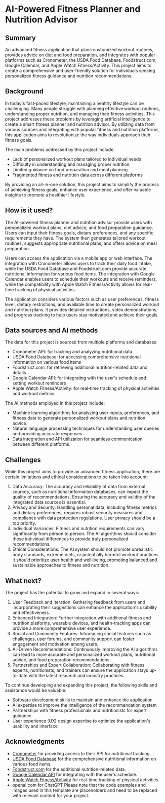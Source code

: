 # AI-Powered Fitness Planner and Nutrition Advisor


## Summary

An advanced fitness application that plans customized workout routines, provides advice on diet and food preparation, and integrates with popular platforms such as Cronometer, the USDA Food Database, Foodstruct.com, Google Calendar, and Apple Watch Fitness/Activity. This project aims to create a comprehensive and user-friendly solution for individuals seeking personalized fitness guidance and nutrition recommendations.

## Background

In today's fast-paced lifestyle, maintaining a healthy lifestyle can be challenging. Many people struggle with planning effective workout routines, understanding proper nutrition, and managing their fitness activities. This project addresses these problems by leveraging artificial intelligence to create a smart fitness planner and nutrition advisor. By utilizing data from various sources and integrating with popular fitness and nutrition platforms, this application aims to revolutionize the way individuals approach their fitness goals.

The main problems addressed by this project include:
* Lack of personalized workout plans tailored to individual needs
* Difficulty in understanding and managing proper nutrition
* Limited guidance on food preparation and meal planning
* Fragmented fitness and nutrition data across different platforms

By providing an all-in-one solution, this project aims to simplify the process of achieving fitness goals, enhance user experience, and offer valuable insights to promote a healthier lifestyle.

## How is it used?

The AI-powered fitness planner and nutrition advisor provide users with personalized workout plans, diet advice, and food preparation guidance. Users can input their fitness goals, dietary preferences, and any specific requirements they have. The system then generates tailored workout routines, suggests appropriate nutritional plans, and offers advice on meal preparation.

Users can access the application via a mobile app or web interface. The integration with Cronometer allows users to track their daily food intake, while the USDA Food Database and Foodstruct.com provide accurate nutritional information for various food items. The integration with Google Calendar enables users to schedule their workouts and receive reminders, while the compatibility with Apple Watch Fitness/Activity allows for real-time tracking of physical activities.

The application considers various factors such as user preferences, fitness level, dietary restrictions, and available time to create personalized workout and nutrition plans. It provides detailed instructions, video demonstrations, and progress tracking to help users stay motivated and achieve their goals.

## Data sources and AI methods

The data for this project is sourced from multiple platforms and databases:
* Cronometer API: for tracking and analyzing nutritional data
* USDA Food Database: for accessing comprehensive nutritional information on various food items
* Foodstruct.com: for retrieving additional nutrition-related data and details
* Google Calendar API: for integrating with the user's schedule and setting workout reminders
* Apple Watch Fitness/Activity: for real-time tracking of physical activities and workout metrics

The AI methods employed in this project include:
* Machine learning algorithms for analyzing user inputs, preferences, and fitness data to generate personalized workout plans and nutrition advice.
* Natural language processing techniques for understanding user queries and providing accurate responses.
* Data integration and API utilization for seamless communication between different platforms.

## Challenges

While this project aims to provide an advanced fitness application, there are certain limitations and ethical considerations to be taken into account:

1. Data Accuracy: The accuracy and reliability of data from external sources, such as nutritional information databases, can impact the quality of recommendations. Ensuring the accuracy and validity of the integrated data sources is essential.
2. Privacy and Security: Handling personal data, including fitness metrics and dietary preferences, requires robust security measures and compliance with data protection regulations. User privacy should be a top priority.
3. Individual Variances: Fitness and nutrition requirements can vary significantly from person to person. The AI algorithms should consider these individual differences to provide truly personalized recommendations.
4. Ethical Considerations: The AI system should not promote unrealistic body standards, extreme diets, or potentially harmful workout practices. It should prioritize user health and well-being, promoting balanced and sustainable approaches to fitness and nutrition.

## What next?

The project has the potential to grow and expand in several ways:

1. User Feedback and Iteration: Gathering feedback from users and incorporating their suggestions can enhance the application's usability and effectiveness.
2. Enhanced Integration: Further integration with additional fitness and nutrition platforms, wearable devices, and health-tracking apps can provide a more comprehensive user experience.
3. Social and Community Features: Introducing social features such as challenges, user forums, and community support can foster engagement and motivation among users.
4. AI-Driven Recommendations: Continuously improving the AI algorithms can lead to more accurate and personalized workout plans, nutritional advice, and food preparation recommendations.
5. Partnerships and Expert Collaboration: Collaborating with fitness experts, nutritionists, and trainers can ensure the application stays up-to-date with the latest research and industry practices.

To continue developing and expanding this project, the following skills and assistance would be valuable:
* Software development skills to maintain and enhance the application
* AI expertise to improve the intelligence of the recommendation system
* Partnerships with fitness professionals and nutritionists for expert guidance
* User experience (UX) design expertise to optimize the application's usability and interface

## Acknowledgments

* [Cronometer](https://cronometer.com) for providing access to their API for nutritional tracking.
* [USDA Food Database](https://fdc.nal.usda.gov) for the comprehensive nutritional information on various food items.
* [Foodstruct.com](https://www.foodstruct.com) for the additional nutrition-related data.
* [Google Calendar API](https://developers.google.com/calendar) for integrating with the user's schedule.
* [Apple Watch Fitness/Activity](https://developer.apple.com/documentation/healthkit) for real-time tracking of physical activities.
* openai.com for ChatGPT 
Please note that the code examples and images used in this template are placeholders and need to be replaced with relevant content for your project.

